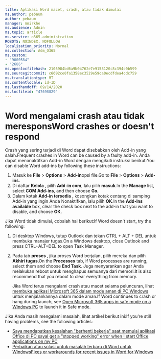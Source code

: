 ```yaml
---
title: Aplikasi Word macet, crash, atau tidak dimulai
ms.author: pebaum
author: pebaum
manager: mnirkhe
ms.audience: Admin
ms.topic: article
ms.service: o365-administration
ROBOTS: NOINDEX, NOFOLLOW
localization_priority: Normal
ms.collection: Adm_O365
ms.custom:
- "9000584"
- "2686"
ms.openlocfilehash: 2105984bd6a9b04762e7e9153120c8c394c0b599
ms.sourcegitcommit: c6692ce0fa1358ec3529e59ca0ecdfdea4cdc759
ms.translationtype: MT
ms.contentlocale: id-ID
ms.lasthandoff: 09/14/2020
ms.locfileid: "47698829"
---
```

# <a name="word-crashes-or-doesnt-respond"></a><span data-ttu-id="b2b3f-102">Word mengalami crash atau tidak merespons</span><span class="sxs-lookup"><span data-stu-id="b2b3f-102">Word crashes or doesn't respond</span></span>

<span data-ttu-id="b2b3f-103">Crash yang sering terjadi di Word dapat disebabkan oleh Add-in yang salah.</span><span class="sxs-lookup"><span data-stu-id="b2b3f-103">Frequent crashes in Word can be caused by a faulty add-in.</span></span> <span data-ttu-id="b2b3f-104">Anda dapat menonaktifkan Add-in Word dengan mengikuti instruksi berikut:</span><span class="sxs-lookup"><span data-stu-id="b2b3f-104">You can disable Word add-ins by following these instructions:</span></span>

1. <span data-ttu-id="b2b3f-105">Masuk ke **File**  >  **Options**  >  **Add-in**opsi file.</span><span class="sxs-lookup"><span data-stu-id="b2b3f-105">Go to **File** > **Options** > **Add-ins**.</span></span>
2. <span data-ttu-id="b2b3f-106">Di daftar **Kelola** , pilih **Add-in com**, lalu pilih **masuk**.</span><span class="sxs-lookup"><span data-stu-id="b2b3f-106">In the **Manage** list, select **COM Add-ins**, and then choose **Go**.</span></span>
3. <span data-ttu-id="b2b3f-107">Dalam kotak **Add-in tersedia** , kosongkan kotak centang di samping Add-in yang ingin Anda Nonaktifkan, lalu pilih **OK**.</span><span class="sxs-lookup"><span data-stu-id="b2b3f-107">In the **Add-Ins available** box, clear the check box next to the add-in that you want to disable, and choose **OK**.</span></span>

<span data-ttu-id="b2b3f-108">Jika Word tidak dimulai, cobalah hal berikut:</span><span class="sxs-lookup"><span data-stu-id="b2b3f-108">If Word doesn't start, try the following:</span></span>

1.   <span data-ttu-id="b2b3f-109">Di desktop Windows, tutup Outlook dan tekan CTRL + ALT + DEL untuk membuka manajer tugas.</span><span class="sxs-lookup"><span data-stu-id="b2b3f-109">On a Windows desktop, close Outlook and press CTRL+ALT+DEL to open Task Manager.</span></span> 
2. <span data-ttu-id="b2b3f-110">Pada tab **proses** , jika proses Word berjalan, pilih mereka dan pilih **Akhiri tugas**.</span><span class="sxs-lookup"><span data-stu-id="b2b3f-110">On the **Processes** tab, if Word processes are running, select them and choose **End Task**.</span></span> <span data-ttu-id="b2b3f-111">Juga menyarankan agar Anda melakukan reboot untuk menghapus semuanya dari memori.</span><span class="sxs-lookup"><span data-stu-id="b2b3f-111">It is also recommend that you reboot to clear everything from memory.</span></span>

    <span data-ttu-id="b2b3f-112">Jika Word terus mengalami crash atau macet selama peluncuran, lihat [membuka aplikasi Microsoft 365 dalam mode aman di PC Windows](https://support.office.com/article/Open-Office-apps-in-safe-mode-on-a-Windows-PC-dedf944a-5f4b-4afb-a453-528af4f7ac72) untuk menjalankannya dalam mode aman.</span><span class="sxs-lookup"><span data-stu-id="b2b3f-112">If Word continues to crash or hang during launch, see [Open Microsoft 365 apps in safe mode on a Windows PC](https://support.office.com/article/Open-Office-apps-in-safe-mode-on-a-Windows-PC-dedf944a-5f4b-4afb-a453-528af4f7ac72) to launch it in Safe mode.</span></span>

<span data-ttu-id="b2b3f-113">Jika Anda masih mengalami masalah, lihat artikel berikut ini:</span><span class="sxs-lookup"><span data-stu-id="b2b3f-113">If you're still having problems, see the following articles:</span></span> 
- [<span data-ttu-id="b2b3f-114">Saya mendapatkan kesalahan "berhenti bekerja" saat memulai aplikasi Office di PC saya</span><span class="sxs-lookup"><span data-stu-id="b2b3f-114">I get a "stopped working" error when I start Office applications on my PC</span></span>](https://support.office.com/article/52bd7985-4e99-4a35-84c8-2d9b8301a2fa)
- [<span data-ttu-id="b2b3f-115">Perbaikan atau solusi untuk masalah terbaru di Word untuk Windows</span><span class="sxs-lookup"><span data-stu-id="b2b3f-115">Fixes or workarounds for recent issues in Word for Windows</span></span>](https://support.office.com/article/bf6bf17c-2807-4871-83ce-e337ae8f0b86)
